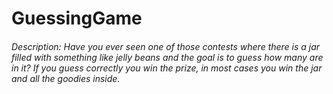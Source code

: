 # GuessingGame
###### Description: Have you ever seen one of those contests where there is a jar filled with something like jelly beans and the goal is to guess how many are in it? If you guess correctly you win the prize, in most cases you win the jar and all the goodies inside.
